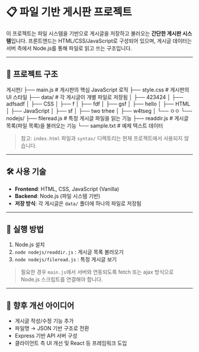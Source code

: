 # 📋 파일 기반 게시판 프로젝트

이 프로젝트는 파일 시스템을 기반으로 게시글을 저장하고 불러오는 **간단한 게시판 시스템**입니다. 프론트엔드는 HTML/CSS/JavaScript로 구성되어 있으며, 게시글 데이터는 서버 측에서 Node.js를 통해 파일로 읽고 쓰는 구조입니다.

---

## 📁 프로젝트 구조

게시판/
├── main.js # 게시판의 핵심 JavaScript 로직
├── style.css # 게시판의 UI 스타일
├── data/ # 각 게시글이 개별 파일로 저장됨
│ ├── 423424
│ ├── adfsadf
│ ├── CSS
│ ├── f
│ ├── fdf
│ ├── gsf
│ ├── hello
│ ├── HTML
│ ├── JavaScript
│ ├── sf
│ ├── two trhee
│ ├── w4tseg
│ └── ㅇㅇ
└── nodejs/
├── fileread.js # 특정 게시글 파일을 읽는 기능
├── readdir.js # 게시글 목록(파일 목록)을 불러오는 기능
└── sample.txt # 예제 텍스트 데이터


> 참고: `index.html` 파일과 `syntax/` 디렉토리는 현재 프로젝트에서 사용되지 않습니다.

---

## 🛠️ 사용 기술

- **Frontend**: HTML, CSS, JavaScript (Vanilla)
- **Backend**: Node.js (파일 시스템 기반)
- **저장 방식**: 각 게시글은 `data/` 폴더에 하나의 파일로 저장됨

---

## 🧪 실행 방법

1. Node.js 설치
2. `node nodejs/readdir.js` : 게시글 목록 불러오기
3. `node nodejs/fileread.js` : 특정 게시글 보기

> 필요한 경우 `main.js`에서 서버와 연동되도록 fetch 또는 ajax 방식으로 Node.js 스크립트를 연결해야 합니다.

---

## 📌 향후 개선 아이디어

- 게시글 작성/수정 기능 추가
- 파일명 → JSON 기반 구조로 전환
- Express 기반 API 서버 구성
- 클라이언트 측 UI 개선 및 React 등 프레임워크 도입

